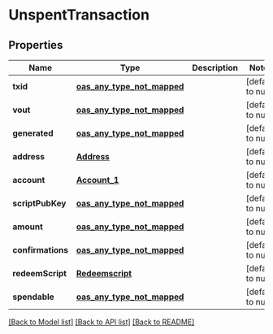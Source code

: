 # UnspentTransaction
## Properties

| Name | Type | Description | Notes |
|------------ | ------------- | ------------- | -------------|
| **txid** | [**oas_any_type_not_mapped**](.md) |  | [default to null] |
| **vout** | [**oas_any_type_not_mapped**](.md) |  | [default to null] |
| **generated** | [**oas_any_type_not_mapped**](.md) |  | [default to null] |
| **address** | [**Address**](Address.md) |  | [default to null] |
| **account** | [**Account_1**](Account_1.md) |  | [default to null] |
| **scriptPubKey** | [**oas_any_type_not_mapped**](.md) |  | [default to null] |
| **amount** | [**oas_any_type_not_mapped**](.md) |  | [default to null] |
| **confirmations** | [**oas_any_type_not_mapped**](.md) |  | [default to null] |
| **redeemScript** | [**Redeemscript**](Redeemscript.md) |  | [default to null] |
| **spendable** | [**oas_any_type_not_mapped**](.md) |  | [default to null] |

[[Back to Model list]](../README.md#documentation-for-models) [[Back to API list]](../README.md#documentation-for-api-endpoints) [[Back to README]](../README.md)

